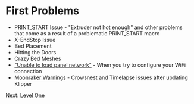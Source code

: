 # First Problems
- PRINT_START Issue - "Extruder not hot enough" and other problems that come as a result of a problematic PRINT_START macro
- X-EndStop Issue
- Bed Placement 
- Hitting the Doors
- Crazy Bed Meshes
- ["Unable to load panel network"](https://github.com/500Foods/WelcomeToTroodon/blob/main/docs/level_0/network_panel.md) - When you try to configure your WiFi connection
- [Moonraker Warnings](https://github.com/500Foods/WelcomeToTroodon/blob/main/docs/level_1/moonraker_warnings.md) - Crowsnest and Timelapse issues after updating Klipper

Next: [Level One](https://github.com/500Foods/WelcomeToTroodon#-level-one---welcome)

